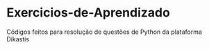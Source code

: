 # Exercicios-de-Aprendizado
Códigos feitos para resolução de questões de Python da plataforma Dikastis
